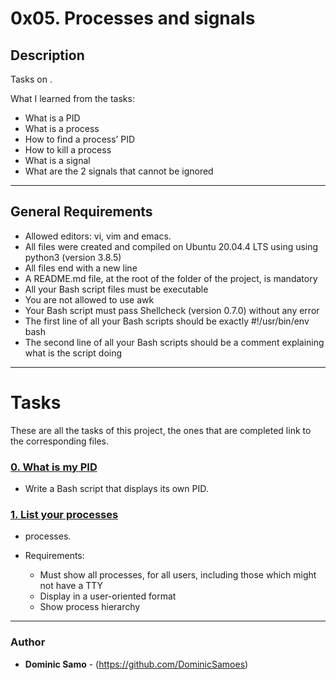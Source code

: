 # 0x05. Processes and signals 

## Description

Tasks on .

What I learned from the tasks:

* What is a PID
* What is a process
* How to find a process’ PID
* How to kill a process
* What is a signal
* What are the 2 signals that cannot be ignored

---

## General Requirements
* Allowed editors: vi, vim and emacs.
* All files were created and compiled on Ubuntu 20.04.4 LTS using using python3 (version 3.8.5)
* All files end with a new line
* A README.md file, at the root of the folder of the project, is mandatory
* All your Bash script files must be executable
* You are not allowed to use awk
* Your Bash script must pass Shellcheck (version 0.7.0) without any error
* The first line of all your Bash scripts should be exactly #!/usr/bin/env bash
* The second line of all your Bash scripts should be a comment explaining what is the script doing

---

# Tasks

These are all the tasks of this project, the ones that are completed link to the corresponding files.

### [0. What is my PID](./0-what-is-my-pid)
* Write a Bash script that displays its own PID.

### [1. List your processes](./1-list_your_processes)
* processes.

* Requirements:

	- Must show all processes, for all users, including those which might not have a TTY
	- Display in a user-oriented format
	- Show process hierarchy




---

### Author
* **Dominic Samo** - (https://github.com/DominicSamoes)
